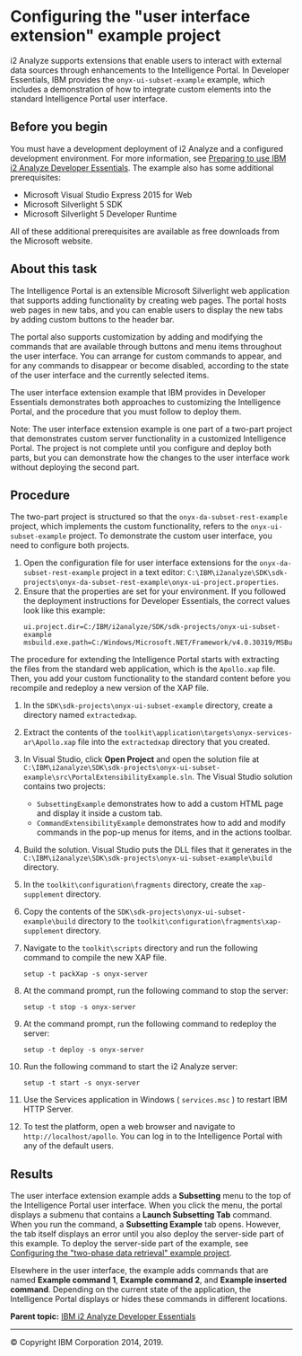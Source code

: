 Configuring the "user interface extension" example project
==========================================================

i2 Analyze supports extensions that enable users to interact with external data sources through enhancements to the Intelligence Portal. In Developer Essentials, IBM provides the `onyx-ui-subset-example` example, which includes a demonstration of how to integrate custom elements into the standard Intelligence Portal user interface.

Before you begin
----------------

You must have a development deployment of i2 Analyze and a configured development environment. For more information, see <a href="developer_essentials_deploying.md" class="xref" title="IBM i2 Analyze Developer Essentials is a set of files and example projects that build on a standard i2 Analyze deployment. Preparing to use Developer Essentials involves installing and configuring it to work in a dedicated test environment.">Preparing to use IBM i2 Analyze Developer Essentials</a>.
The example also has some additional prerequisites:
-   Microsoft Visual Studio Express 2015 for Web
-   Microsoft Silverlight 5 SDK
-   Microsoft Silverlight 5 Developer Runtime

All of these additional prerequisites are available as free downloads from the Microsoft website.

About this task
---------------

The Intelligence Portal is an extensible Microsoft Silverlight web application that supports adding functionality by creating web pages. The portal hosts web pages in new tabs, and you can enable users to display the new tabs by adding custom buttons to the header bar.

The portal also supports customization by adding and modifying the commands that are available through buttons and menu items throughout the user interface. You can arrange for custom commands to appear, and for any commands to disappear or become disabled, according to the state of the user interface and the currently selected items.

The user interface extension example that IBM provides in Developer Essentials demonstrates both approaches to customizing the Intelligence Portal, and the procedure that you must follow to deploy them.

Note: The user interface extension example is one part of a two-part project that demonstrates custom server functionality in a customized Intelligence Portal. The project is not complete until you configure and deploy both parts, but you can demonstrate how the changes to the user interface work without deploying the second part.

Procedure
---------

The two-part project is structured so that the `onyx-da-subset-rest-example` project, which implements the custom functionality, refers to the `onyx-ui-subset-example` project. To demonstrate the custom user interface, you need to configure both projects.

1.  Open the configuration file for user interface extensions for the `onyx-da-subset-rest-example` project in a text editor: `C:\IBM\i2analyze\SDK\sdk-projects\onyx-da-subset-rest-example\onyx-ui-project.properties`.
2.  Ensure that the properties are set for your environment. If you followed the deployment instructions for Developer Essentials, the correct values look like this example:
    ``` pre
    ui.project.dir=C:/IBM/i2analyze/SDK/sdk-projects/onyx-ui-subset-example
    msbuild.exe.path=C:/Windows/Microsoft.NET/Framework/v4.0.30319/MSBuild.exe
    ```

The procedure for extending the Intelligence Portal starts with extracting the files from the standard web application, which is the `Apollo.xap` file. Then, you add your custom functionality to the standard content before you recompile and redeploy a new version of the XAP file.

1.  In the `SDK\sdk-projects\onyx-ui-subset-example` directory, create a directory named `extractedxap`.
2.  Extract the contents of the `toolkit\application\targets\onyx-services-ar\Apollo.xap` file into the `extractedxap` directory that you created.
3.  In Visual Studio, click **Open Project** and open the solution file at `C:\IBM\i2analyze\SDK\sdk-projects\onyx-ui-subset-example\src\PortalExtensibilityExample.sln`.
    The Visual Studio solution contains two projects:
    -   `SubsettingExample` demonstrates how to add a custom HTML page and display it inside a custom tab.
    -   `CommandExtensibilityExample` demonstrates how to add and modify commands in the pop-up menus for items, and in the actions toolbar.

4.  Build the solution.
    Visual Studio puts the DLL files that it generates in the `C:\IBM\i2analyze\SDK\sdk-projects\onyx-ui-subset-example\build` directory.

5.  In the `toolkit\configuration\fragments` directory, create the `xap-supplement` directory.
6.  Copy the contents of the `SDK\sdk-projects\onyx-ui-subset-example\build` directory to the `toolkit\configuration\fragments\xap-supplement` directory.
7.  Navigate to the `toolkit\scripts` directory and run the following command to compile the new XAP file.
    ``` pre
    setup -t packXap -s onyx-server
    ```

8.  At the command prompt, run the following command to stop the server:
    ``` pre
    setup -t stop -s onyx-server
    ```

9.  At the command prompt, run the following command to redeploy the server:
    ``` pre
    setup -t deploy -s onyx-server
    ```

10. Run the following command to start the i2 Analyze server:
    ``` pre
    setup -t start -s onyx-server
    ```

11. Use the Services application in Windows ( `services.msc` ) to restart IBM HTTP Server.
12. To test the platform, open a web browser and navigate to `http://localhost/apollo`. You can log in to the Intelligence Portal with any of the default users.

Results
-------

The user interface extension example adds a **Subsetting** menu to the top of the Intelligence Portal user interface. When you click the menu, the portal displays a submenu that contains a **Launch Subsetting Tab** command. When you run the command, a **Subsetting Example** tab opens. However, the tab itself displays an error until you also deploy the server-side part of this example. To deploy the server-side part of the example, see <a href="https://github.com/IBM-i2/Analyze/blob/master/documentation/developer_essentials_example_rest.md" class="xref" title="(Opens in a new tab or window)">Configuring the &quot;two-phase data retrieval&quot; example project</a>.

Elsewhere in the user interface, the example adds commands that are named **Example command 1**, **Example command 2**, and **Example inserted command**. Depending on the current state of the application, the Intelligence Portal displays or hides these commands in different locations.

**Parent topic:** <a href="developer_essentials_welcome.md" class="link" title="IBM i2 Analyze Developer Essentials contains tools, libraries, and examples that enable development and deployment of custom extensions to i2 Analyze. Developer Essentials also includes API documentation and guides to deploying the software and the example projects.">IBM i2 Analyze Developer Essentials</a>

------------------------------------------------------------------------

© Copyright IBM Corporation 2014, 2019.



